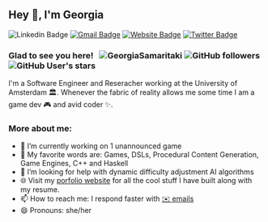 ## Hey 👋, I'm Georgia
![Linkedin Badge](https://img.shields.io/badge/LinkedIn-blue?style=flat&logo=linkedin&labelColor=blue&link=https://www.linkedin.com/in/georgia-sam/) [![Gmail Badge](https://img.shields.io/badge/Gmail-red?style=flat-square&logo=Gmail&logoColor=white&link=mailto:samaritakigeorgia@gmail.com)](mailto:samaritakigeorgia@gmail.com) [![Website Badge](https://img.shields.io/badge/-Website-47CCCC?style=flat&logo=Google-Chrome&logoColor=white&link=https://www.notion.so/georgiasamaritaki/Portfolio-Georgia-Samaritaki-2dec31fe27704eafa97f03dc8c4ad898)](https://www.notion.so/georgiasamaritaki/Portfolio-Georgia-Samaritaki-2dec31fe27704eafa97f03dc8c4ad898) [![Twitter Badge](https://img.shields.io/badge/-Twitter-1ca0f1?style=flat&labelColor=1ca0f1&logo=twitter&logoColor=white&link=https://x.com/GeorgiaSmrt)](https://x.com/GeorgiaSmrt) 
<!--
**GeorgiaSamaritaki/GeorgiaSamaritaki** is a ✨ _special_ ✨ repository because its `README.md` (this file) appears on your GitHub profile.

Here are some ideas to get you started:

- 🔭 I’m currently working on ...
- 🌱 I’m currently learning ...
- 👯 I’m looking to collaborate on ...
- 🤔 I’m looking for help with ...
- 💬 Ask me about ...
- 📫 How to reach me: ...
- 😄 Pronouns: ...
- ⚡ Fun fact: ...
-->

### Glad to see you here! &nbsp; <img src="https://komarev.com/ghpvc/?username=GeorgiaSamaritaki&label=Profile%20views&color=0e75b6&style=flat" alt="GeorgiaSamaritaki" /> ![GitHub followers](https://img.shields.io/github/followers/GeorgiaSamaritaki) ![GitHub User's stars](https://img.shields.io/github/stars/GeorgiaSamaritaki)

I'm a Software Engineer and Reseracher working at the University of Amsterdam 🏛. Whenever the fabric of reality allows me some time I am a game dev 🎮 and avid coder ✨.

### More about me:

- 🔭 I’m currently working on 1 unannounced game
- 💬 My favorite words are: Games, DSLs, Procedural Content Generation, Game Engines, C++ and Haskell  
- 🤔 I’m looking for help with dynamic difficulty adjustment AI algorithms 
- 🌐 Visit my [porfolio website](https://www.notion.so/georgiasamaritaki/Portfolio-Georgia-Samaritaki-2dec31fe27704eafa97f03dc8c4ad898) for all the cool stuff I have built along with my resume.
- 📫 How to reach me: I respond faster with [✉️ emails](mailto:samaritakigeorgia@gmail.com)
- 😄 Pronouns: she/her


